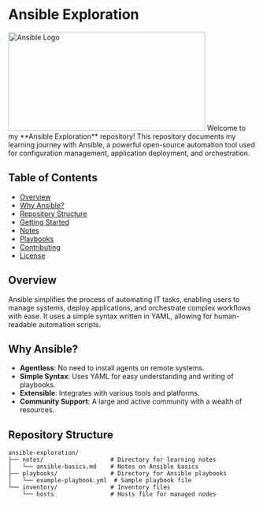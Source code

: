 # Ansible Exploration

<img src="https://media.licdn.com/dms/image/C4E12AQH-ncehWDLWhg/article-cover_image-shrink_600_2000/0/1606543645930?e=2147483647&v=beta&t=muIQS2DaxM5r-nqhykMIqb3Jeg2WlNDVx8Ww8FRluH4" alt="Ansible Logo" height="200" width="400">
Welcome to my **Ansible Exploration** repository! This repository documents my learning journey with Ansible, a powerful open-source automation tool used for configuration management, application deployment, and orchestration.

## Table of Contents

- [Overview](#overview)
- [Why Ansible?](#why-ansible)
- [Repository Structure](#repository-structure)
- [Getting Started](#getting-started)
- [Notes](#notes)
- [Playbooks](#playbooks)
- [Contributing](#contributing)
- [License](#license)

## Overview

Ansible simplifies the process of automating IT tasks, enabling users to manage systems, deploy applications, and orchestrate complex workflows with ease. It uses a simple syntax written in YAML, allowing for human-readable automation scripts.

## Why Ansible?

- **Agentless**: No need to install agents on remote systems.
- **Simple Syntax**: Uses YAML for easy understanding and writing of playbooks.
- **Extensible**: Integrates with various tools and platforms.
- **Community Support**: A large and active community with a wealth of resources.

## Repository Structure

```plaintext
ansible-exploration/
├── notes/                   # Directory for learning notes
│   └── ansible-basics.md    # Notes on Ansible basics
├── playbooks/               # Directory for Ansible playbooks
│   └── example-playbook.yml  # Sample playbook file
└── inventory/               # Inventory files
    └── hosts                # Hosts file for managed nodes

